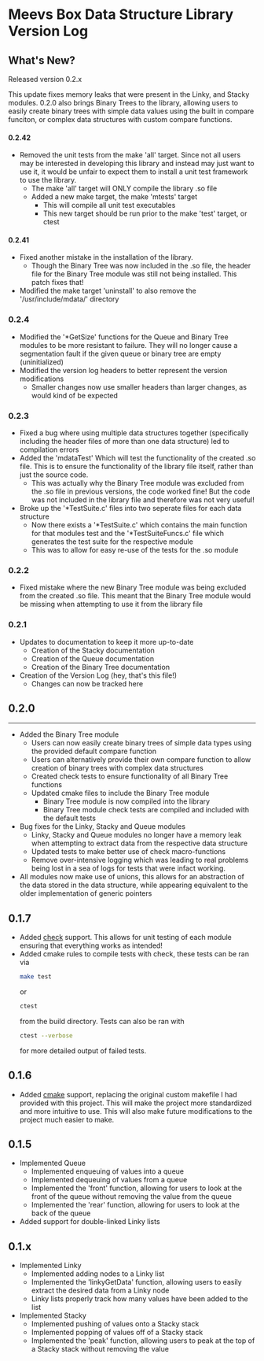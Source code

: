 # Meevs Box Data Structure Library Version Log

## What's New?

Released version 0.2.x

This update fixes memory leaks that were present in the Linky, and Stacky modules. 0.2.0 also brings Binary Trees to the library, allowing users to easily create binary trees with simple data values using the built in compare funciton, or complex data structures with custom compare functions.

#### 0.2.42

- Removed the unit tests from the make 'all' target. Since not all users may be interested in developing this library and instead may just want to use it, it would be unfair to expect them to install a unit test framework to use the library.
  - The make 'all' target will ONLY compile the library .so file
  - Added a new make target, the make 'mtests' target
    - This will compile all unit test executables
    - This new target should be run prior to the make 'test' target, or ctest

#### 0.2.41

- Fixed another mistake in the installation of the library.
  - Though the Binary Tree was now included in the .so file, the header file for the Binary Tree module was still not being installed. This patch fixes that!
- Modified the make target 'uninstall' to also remove the '/usr/include/mdata/' directory

### 0.2.4

- Modified the '*GetSize' functions for the Queue and Binary Tree modules to be more resistant to failure. They will no longer cause a segmentation fault if the given queue or binary tree are empty (uninitialized)
- Modified the version log headers to better represent the version modifications
  - Smaller changes now use smaller headers than larger changes, as would kind of be expected

### 0.2.3

- Fixed a bug where using multiple data structures together (specifically including the header files of more than one data structure) led to compilation errors
- Added the 'mdataTest' Which will test the functionality of the created .so file. This is to ensure the functionality of the library file itself, rather than just the source code.
  - This was actually why the Binary Tree module was excluded from the .so file in previous versions, the code worked fine! But the code was not included in the library file and therefore was not very useful!
- Broke up the '*TestSuite.c' files into two seperate files for each data structure
  - Now there exists a '*TestSuite.c' which contains the main function for that modules test and the '*TestSuiteFuncs.c' file which generates the test suite for the respective module
  - This was to allow for easy re-use of the tests for the .so module

### 0.2.2

- Fixed mistake where the new Binary Tree module was being excluded from the created .so file. This meant that the Binary Tree module would be missing when attempting to use it from the library file

### 0.2.1

- Updates to documentation to keep it more up-to-date
  - Creation of the Stacky documentation
  - Creation of the Queue documentation
  - Creation of the Binary Tree documentation
- Creation of the Version Log (hey, that's this file!)
  - Changes can now be tracked here

## 0.2.0
---

- Added the Binary Tree module
  - Users can now easily create binary trees of simple data types using the provided default compare function
  - Users can alternatively provide their own compare function to allow creation of binary trees with complex data structures
  - Created check tests to ensure functionality of all Binary Tree functions
  - Updated cmake files to include the Binary Tree module
    - Binary Tree module is now compiled into the library
    - Binary Tree module check tests are compiled and included with the default tests
- Bug fixes for the Linky, Stacky and Queue modules
  - Linky, Stacky and Queue modules no longer have a memory leak when attempting to extract data from the respective data structure
  - Updated tests to make better use of check macro-functions
  - Remove over-intensive logging which was leading to real problems being lost in a sea of logs for tests that were infact working.
- All modules now make use of unions, this allows for an abstraction of the data stored in the data structure, while appearing equivalent to the older implementation of generic pointers

## 0.1.7

- Added [check](https://libcheck.github.io/check/) support. This allows for unit testing of each module ensuring that everything works as intended!
- Added cmake rules to compile tests with check, these tests can be ran via
  ```bash
  make test
  ```
  or
  ```bash
  ctest
  ```
  from the build directory.
  Tests can also be ran with
  ```bash
  ctest --verbose
  ```
  for more detailed output of failed tests.

## 0.1.6

- Added [cmake](https://cmake.org/) support, replacing the original custom makefile I had provided with this project. This will make the project more standardized and more intuitive to use. This will also make future modifications to the project much easier to make.

## 0.1.5

- Implemented Queue
  - Implemented enqueuing of values into a queue
  - Implemented dequeuing of values from a queue
  - Implemented the 'front' function, allowing for users to look at the front of the queue without removing the value from the queue
  - Implemented the 'rear' function, allowing for users to look at the back of the queue
- Added support for double-linked Linky lists

## 0.1.x

- Implemented Linky
  - Implemented adding nodes to a Linky list
  - Implemented the 'linkyGetData' function, allowing users to easily extract the desired data from a Linky node
  - Linky lists properly track how many values have been added to the list
- Implemented Stacky
  - Implemented pushing of values onto a Stacky stack
  - Implemented popping of values off of a Stacky stack
  - Implemented the 'peak' function, allowing users to peak at the top of a Stacky stack without removing the value


